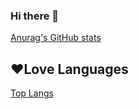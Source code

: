 ### Hi there 👋

<!--
**SandCard/SandCard** is a ✨ _special_ ✨ repository because its `README.md` (this file) appears on your GitHub profile.

Here are some ideas to get you started:

- 🔭 I’m currently working on ...
- 🌱 I’m currently learning ...
- 👯 I’m looking to collaborate on ...
- 🤔 I’m looking for help with ...
- 💬 Ask me about ...
- 📫 How to reach me: ...
- 😄 Pronouns: ...
- ⚡ Fun fact: ...
-->

[Anurag's GitHub stats](https://github-readme-stats.vercel.app/api?username=SandCard&show_icons=true)

## ❤️Love Languages
[Top Langs](https://github-readme-stats.vercel.app/api/top-langs/?username=SandCard&langs_count=8&layout=compact")




